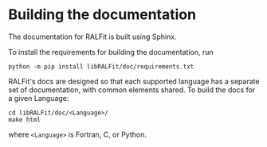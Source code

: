 # Building the documentation

The documentation for RALFit is built using Sphinx.

To install the requirements for building the documentation, run
```
python -m pip install libRALFit/doc/requirements.txt
```

RALFit's docs are designed so that each supported language has a separate set of documentation, with common elements shared. To build the docs for a given Language:
```
cd libRALFit/doc/<Language>/
make html
```
where `<Language>` is Fortran, C, or Python.